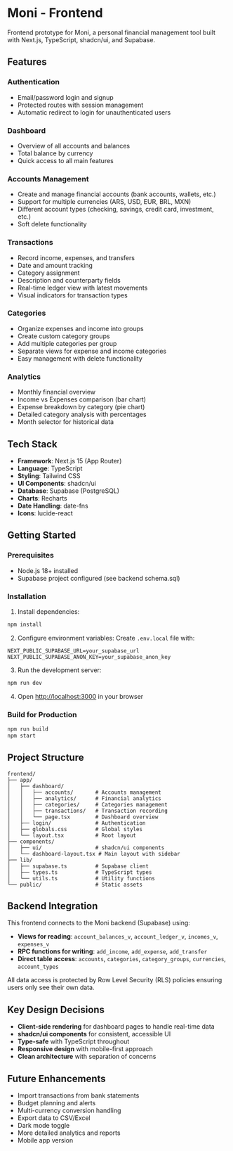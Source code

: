 # Moni - Frontend

Frontend prototype for Moni, a personal financial management tool built with Next.js, TypeScript, shadcn/ui, and Supabase.

## Features

### Authentication
- Email/password login and signup
- Protected routes with session management
- Automatic redirect to login for unauthenticated users

### Dashboard
- Overview of all accounts and balances
- Total balance by currency
- Quick access to all main features

### Accounts Management
- Create and manage financial accounts (bank accounts, wallets, etc.)
- Support for multiple currencies (ARS, USD, EUR, BRL, MXN)
- Different account types (checking, savings, credit card, investment, etc.)
- Soft delete functionality

### Transactions
- Record income, expenses, and transfers
- Date and amount tracking
- Category assignment
- Description and counterparty fields
- Real-time ledger view with latest movements
- Visual indicators for transaction types

### Categories
- Organize expenses and income into groups
- Create custom category groups
- Add multiple categories per group
- Separate views for expense and income categories
- Easy management with delete functionality

### Analytics
- Monthly financial overview
- Income vs Expenses comparison (bar chart)
- Expense breakdown by category (pie chart)
- Detailed category analysis with percentages
- Month selector for historical data

## Tech Stack

- **Framework**: Next.js 15 (App Router)
- **Language**: TypeScript
- **Styling**: Tailwind CSS
- **UI Components**: shadcn/ui
- **Database**: Supabase (PostgreSQL)
- **Charts**: Recharts
- **Date Handling**: date-fns
- **Icons**: lucide-react

## Getting Started

### Prerequisites

- Node.js 18+ installed
- Supabase project configured (see backend schema.sql)

### Installation

1. Install dependencies:
```bash
npm install
```

2. Configure environment variables:
Create `.env.local` file with:
```
NEXT_PUBLIC_SUPABASE_URL=your_supabase_url
NEXT_PUBLIC_SUPABASE_ANON_KEY=your_supabase_anon_key
```

3. Run the development server:
```bash
npm run dev
```

4. Open [http://localhost:3000](http://localhost:3000) in your browser

### Build for Production

```bash
npm run build
npm start
```

## Project Structure

```
frontend/
├── app/
│   ├── dashboard/
│   │   ├── accounts/       # Accounts management
│   │   ├── analytics/      # Financial analytics
│   │   ├── categories/     # Categories management
│   │   ├── transactions/   # Transaction recording
│   │   └── page.tsx        # Dashboard overview
│   ├── login/              # Authentication
│   ├── globals.css         # Global styles
│   └── layout.tsx          # Root layout
├── components/
│   ├── ui/                 # shadcn/ui components
│   └── dashboard-layout.tsx # Main layout with sidebar
├── lib/
│   ├── supabase.ts         # Supabase client
│   ├── types.ts            # TypeScript types
│   └── utils.ts            # Utility functions
└── public/                 # Static assets
```

## Backend Integration

This frontend connects to the Moni backend (Supabase) using:

- **Views for reading**: `account_balances_v`, `account_ledger_v`, `incomes_v`, `expenses_v`
- **RPC functions for writing**: `add_income`, `add_expense`, `add_transfer`
- **Direct table access**: `accounts`, `categories`, `category_groups`, `currencies`, `account_types`

All data access is protected by Row Level Security (RLS) policies ensuring users only see their own data.

## Key Design Decisions

- **Client-side rendering** for dashboard pages to handle real-time data
- **shadcn/ui components** for consistent, accessible UI
- **Type-safe** with TypeScript throughout
- **Responsive design** with mobile-first approach
- **Clean architecture** with separation of concerns

## Future Enhancements

- Import transactions from bank statements
- Budget planning and alerts
- Multi-currency conversion handling
- Export data to CSV/Excel
- Dark mode toggle
- More detailed analytics and reports
- Mobile app version
